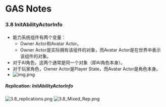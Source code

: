 ﻿# GAS Notes

### 3.8 InitAbilityActorInfo 

####
- 能力系统组件有两个变量：
  - Owner Actor和Avatar Actor。
  - Owner Actor是实际拥有该组件的对象，而Avatar Actor是在世界中表示该组件的对象。
- 对于AI角色，这两个通常是同一个对象（即AI角色本身）。
- 对于玩家角色，Owner Actor是Player State，而Avatar Actor是角色本身。
- ![img.png](img.png)
##### Replication: InitAbilityActorInfo
![3.8_replications.png](Images/3.8_replications.png)
![3.8_Mixed_Rep.png](Images/3.8_Mixed_Rep.png)
